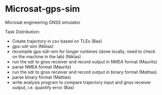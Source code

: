 # Microsat-gps-sim
Microsat engineering GNSS simulator


Task Distribution:
- Create trajectory in csv based on TLEs (Bas)
- gps-sdr-sim (Niklas)
- recompile gps-sdr-sim for longer runtimes (done locally, need to check on the machine in the lab) (Niklas)
- run the sdr to gnss receiver and record output in NMEA format (Maurits)
- parse NMEA format (Maurits)
- run the sdr to gnss receiver and record output in binary format (Mattias)
- parse binary format (Mattias)
- write analysis program to compare trajectory input and gnss receiver output, i.e. quantify error (Bas)
